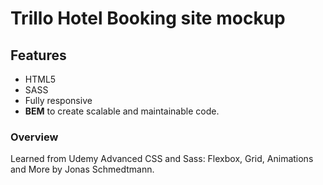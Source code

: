 # Trillo Hotel Booking site mockup

## Features

-   HTML5
-   SASS
-   Fully responsive
-   **BEM** to create scalable and maintainable code.

### Overview

Learned from Udemy Advanced CSS and Sass: Flexbox, Grid, Animations and More by Jonas Schmedtmann.
